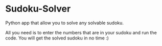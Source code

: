# Sudoku-Solver
Python app that allow you to solve any solvable sudoku.

All you need is to enter the numbers that are in your sudoku and run the code.
You will get the solved sudoku in no time :)
